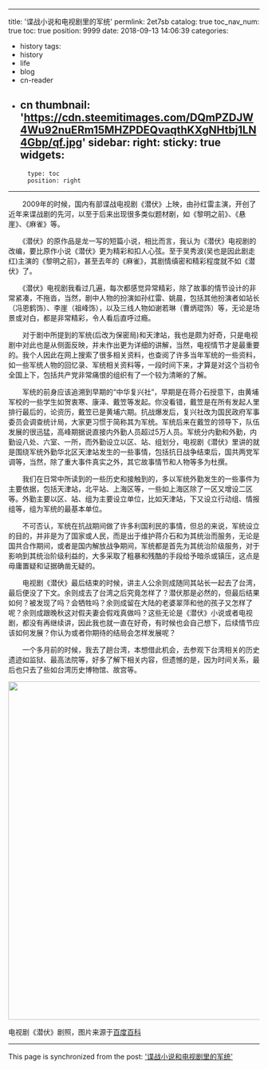
---
title: '谍战小说和电视剧里的军统'
permlink: 2et7sb
catalog: true
toc_nav_num: true
toc: true
position: 9999
date: 2018-09-13 14:06:39
categories:
- history
tags:
- history
- life
- blog
- cn-reader
- cn
thumbnail: 'https://cdn.steemitimages.com/DQmPZDJW4Wu92nuERm15MHZPDEQvaqthKXgNHtbj1LN4Gbp/qf.jpg'
sidebar:
    right:
        sticky: true
widgets:
    -
        type: toc
        position: right
---


<html>
<p>　　2009年的时候，国内有部谍战电视剧《潜伏》上映，由孙红雷主演，开创了近年来谍战剧的先河，以至于后来出现很多类似题材剧，如《黎明之前》、《悬崖》、《麻雀》等。</p>
<p>　　《潜伏》的原作品是龙一写的短篇小说，相比而言，我认为《潜伏》电视剧的改编，要比原作小说《潜伏》更为精彩和扣人心弦。至于吴秀波(吴也是因此剧走红)主演的《黎明之前》，甚至去年的《麻雀》，其剧情缜密和精彩程度就不如《潜伏》了。</p>
<p>　　《潜伏》电视剧我看过几遍，每次都感觉异常精彩，除了故事的情节设计的非常紧凑，不拖沓，当然，剧中人物的扮演如孙红雷、姚晨，包括其他扮演者如站长（冯恩鹤饰）、李崖（祖峰饰），以及三线人物如谢若琳（曹炳琨饰）等，无论是场景或对白，都是非常精彩，令人看后直呼过瘾。</p>
<p>　　对于剧中所提到的军统(后改为保密局)和天津站，我也是颇为好奇，只是电视剧中对此也是从侧面反映，并未作出更为详细的讲解，当然，电视情节才是最重要的。我个人因此在网上搜索了很多相关资料，也查阅了许多当年军统的一些资料，如一些军统人物的回忆录、军统相关资料等，一段时间下来，才算是对这个当初令全国上下，包括共产党非常痛恨的组织有了一个较为清晰的了解。</p>
<p>　　军统的前身应该追溯到早期的“中华复兴社”，早期是在蒋介石授意下，由黄埔军校的一些学生如贺衷寒、康泽、戴笠等发起。你没看错，戴笠是在所有发起人里排行最后的，论资历，戴笠已是黄埔六期。抗战爆发后，复兴社改为国民政府军事委员会调查统计局，大家更习惯于简称其为军统。军统后来在戴笠的领导下，队伍发展的很迅猛，高峰期据说直接内外勤人员超过5万人员。军统分内勤和外勤，内勤设八处、六室、一所，而外勤设立以区、站、组划分，电视剧《潜伏》里讲的就是围绕军统外勤华北区天津站发生的一些事情，包括抗日战争结束后，国共两党军调等，当然，除了重大事件真实之外，其它故事情节和人物等多为杜撰。</p>
<p>　　我们在日常中所读到的一些历史和接触到的，多以军统外勤发生的一些事件为主要依据，包括天津站，北平站、上海区等，一些如上海区除了一区又增设二区等。外勤主要以区、站、组为主要设立单位，比如天津站，下又设立行动组、情报组等，组为军统的最基本单位。</p>
<p>　　不可否认，军统在抗战期间做了许多利国利民的事情，但总的来说，军统设立的目的，并非是为了国家或人民，而是出于维护蒋介石和为其统治而服务，无论是国共合作期间，或者是国内解放战争期间，军统都是首先为其统治阶级服务，对于影响到其统治阶级利益的，大多采取了粗暴和残酷的手段给予暗杀或镇压，这点是毋庸置疑和证据确凿无疑的。</p>
<p>　　电视剧《潜伏》最后结束的时候，讲主人公余则成随同其站长一起去了台湾，最后便没了下文。余则成去了台湾之后究竟怎样了？潜伏那是必然的，但最后结果如何？被发现了吗？会牺牲吗？余则成留在大陆的老婆翠萍和他的孩子又怎样了呢？余则成跟晚秋这对假夫妻会假戏真做吗？这些无论是《潜伏》小说或者电视剧，都没有再继续讲，因此我也就一直在好奇，有时候也会自己想下，后续情节应该如何发展？你认为或者你期待的结局会怎样发展呢？</p>
<p>　　一个多月前的时候，我去了趟台湾，本想借此机会，去参观下台湾相关的历史遗迹如监狱、最高法院等，好多了解下相关内容，但遗憾的是，因为时间关系，最后也只去了些如台湾历史博物馆、故宫等。</p>
<p><img src="https://cdn.steemitimages.com/DQmPZDJW4Wu92nuERm15MHZPDEQvaqthKXgNHtbj1LN4Gbp/qf.jpg" width="524" height="677"/></p>
<p>电视剧《潜伏》剧照，图片来源于<a href="https://baike.baidu.com/pic/%E6%BD%9C%E4%BC%8F/7704875/0/8a95ad1c0bd9d3d586d6b61c?fr=lemma&amp;ct=single#aid=0&amp;pic=8a95ad1c0bd9d3d586d6b61c">百度百科</a></p>
</html>

- - -

This page is synchronized from the post: ['谍战小说和电视剧里的军统'](https://steemit.com/@rivalhw/2et7sb)
